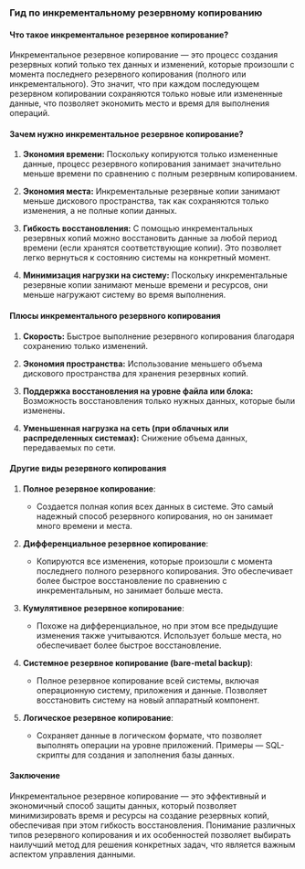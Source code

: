### Гид по инкрементальному резервному копированию

#### Что такое инкрементальное резервное копирование?

Инкрементальное резервное копирование — это процесс создания резервных копий только тех данных и изменений, которые произошли с момента последнего резервного копирования (полного или инкрементального). Это значит, что при каждом последующем резервном копировании сохраняются только новые или измененные данные, что позволяет экономить место и время для выполнения операций.

#### Зачем нужно инкрементальное резервное копирование?

1. **Экономия времени:** Поскольку копируются только измененные данные, процесс резервного копирования занимает значительно меньше времени по сравнению с полным резервным копированием.

2. **Экономия места:** Инкрементальные резервные копии занимают меньше дискового пространства, так как сохраняются только изменения, а не полные копии данных.

3. **Гибкость восстановления:** С помощью инкрементальных резервных копий можно восстановить данные за любой период времени (если хранятся соответствующие копии). Это позволяет легко вернуться к состоянию системы на конкретный момент.

4. **Минимизация нагрузки на систему:** Поскольку инкрементальные резервные копии занимают меньше времени и ресурсов, они меньше нагружают систему во время выполнения.

#### Плюсы инкрементального резервного копирования

1. **Скорость:** Быстрое выполнение резервного копирования благодаря сохранению только изменений.
  
2. **Экономия пространства:** Использование меньшего объема дискового пространства для хранения резервных копий.
  
3. **Поддержка восстановления на уровне файла или блока:** Возможность восстановления только нужных данных, которые были изменены.
  
4. **Уменьшенная нагрузка на сеть (при облачных или распределенных системах):** Снижение объема данных, передаваемых по сети.

#### Другие виды резервного копирования

1. **Полное резервное копирование**:
   - Создается полная копия всех данных в системе. Это самый надежный способ резервного копирования, но он занимает много времени и места.
  
2. **Дифференциальное резервное копирование**:
   - Копируются все изменения, которые произошли с момента последнего полного резервного копирования. Это обеспечивает более быстрое восстановление по сравнению с инкрементальным, но занимает больше места.

3. **Кумулятивное резервное копирование**:
   - Похоже на дифференциальное, но при этом все предыдущие изменения также учитываются. Использует больше места, но обеспечивает более быстрое восстановление.

4. **Системное резервное копирование (bare-metal backup)**:
   - Полное резервное копирование всей системы, включая операционную систему, приложения и данные. Позволяет восстановить систему на новый аппаратный компонент.

5. **Логическое резервное копирование**:
   - Сохраняет данные в логическом формате, что позволяет выполнять операции на уровне приложений. Примеры — SQL-скрипты для создания и заполнения базы данных.

#### Заключение

Инкрементальное резервное копирование — это эффективный и экономичный способ защиты данных, который позволяет минимизировать время и ресурсы на создание резервных копий, обеспечивая при этом гибкость восстановления. Понимание различных типов резервного копирования и их особенностей позволяет выбирать наилучший метод для решения конкретных задач, что является важным аспектом управления данными.
